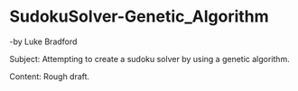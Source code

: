 # SudokuSolver-Genetic_Algorithm
-by Luke Bradford

Subject: Attempting to create a sudoku solver by using a genetic algorithm.

Content: Rough draft.
